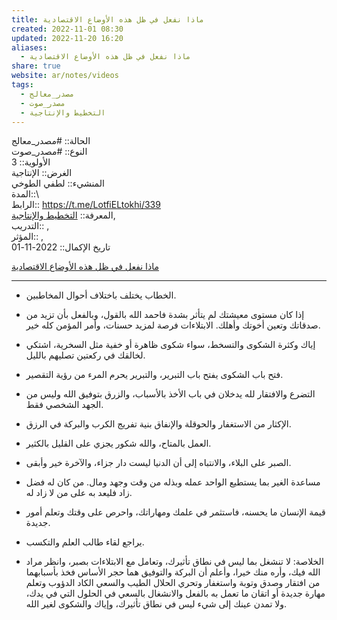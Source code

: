 ```yaml
---  
title: ماذا نفعل في ظل هذه الأوضاع الاقتصادية  
created: 2022-11-01 08:30  
updated: 2022-11-20 16:20  
aliases:  
  - ماذا نفعل في ظل هذه الأوضاع الاقتصادية  
share: true  
website: ar/notes/videos  
tags:  
  - مصدر_معالج  
  - مصدر_صوت  
  - التخطيط واﻹنتاجية  
---  
```

  
  
  
الحالة:: #مصدر_معالج  
النوع:: #مصدر_صوت  
اﻷولوية:: 3  
الغرض:: الإنتاجية  
المنشيء:: لطفي الطوخي  
المدة::\  
الرابط:: <https://t.me/LotfiELtokhi/339>  
المعرفة:: [التخطيط واﻹنتاجية](%D8%A7%D9%84%D8%AA%D8%AE%D8%B7%D9%8A%D8%B7%20%D9%88%D8%A7%EF%BB%B9%D9%86%D8%AA%D8%A7%D8%AC%D9%8A%D8%A9),  
التدريب::  ,  
المؤثر::  ,  
تاريخ اﻹكمال::  2022-11-01  
  
[ماذا نفعل في ظل هذه الأوضاع الاقتصادية](https://t.me/LotfiELtokhi/339)  
  
---  
  
- الخطاب يختلف باختلاف أحوال المخاطبين.  
  
- إذا كان مستوى معيشتك لم يتأثر بشدة فاحمد الله بالقول، وبالفعل بأن تزيد من صدقاتك وتعين أخوتك وأهلك. الابتلاءات فرصة لمزيد حسنات، وأمر المؤمن كله خير.  
  
- إياك وكثرة الشكوى والتسخط، سواء شكوى ظاهرة أو خفية مثل السخرية، اشتكي لخالقك في ركعتين تصليهم بالليل.  
  
- فتح باب الشكوى يفتح باب التبرير، والتبرير يحرم المرء من رؤية التقصير.  
  
- التضرع والافتقار لله يدخلان في باب الأخذ بالأسباب، والزرق بتوفيق الله وليس من الجهد الشخصي فقط.  
  
- الإكثار من الاستغفار والحوقلة والإنفاق بنية تفريج الكرب والبركة في الرزق.  
  
- العمل بالمتاح، والله شكور يجزي على القليل بالكثير.  
  
- الصبر على البلاء، والانتباه إلى أن الدنيا ليست دار جزاء، والآخرة خير وأبقى.  
  
- مساعدة الغير بما يستطيع الواحد عمله وبذله من وقت وجهد ومال. من كان له فضل زاد فليعد به على من لا زاد له.  
  
- قيمة الإنسان ما يحسنه، فاستثمر في علمك ومهاراتك، واحرص على وقتك وتعلم أمور جديدة.  
  
- يراجع لقاء طالب العلم والتكسب.  
  
- الخلاصة: لا تنشغل بما ليس في نطاق تأثيرك، وتعامل مع الابتلاءات بصبر، وانظر مراد الله فيك، وأره منك خيرا، وأعلم أن البركة والتوفيق هما حجر الأساس فخذ بأسبابهما من افتقار وصدق وتوبة واستغفار وتحري الحلال الطيب والسعي الكاد الدؤوب وتعلم مهارة جديدة أو اتقان ما تعمل به بالفعل والانشغال بالسعي في الحلول التي في يدك، ولا تمدن عينك إلى شيء ليس في نطاق تأثيرك، وإياك والشكوى لغير الله.  
